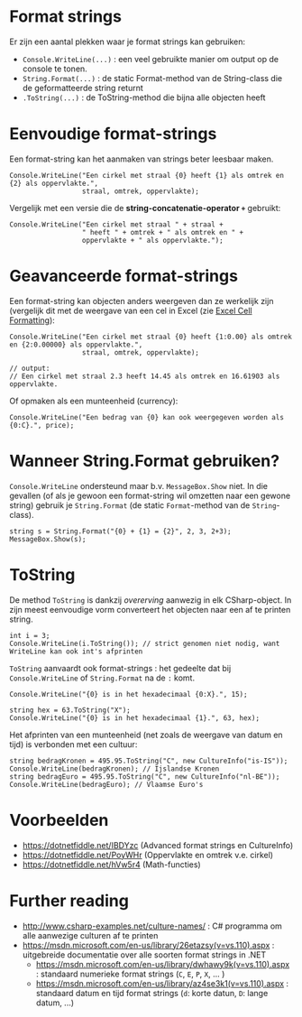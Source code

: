 # Format strings

Er zijn een aantal plekken waar je format strings kan gebruiken:

- `Console.WriteLine(...)` : een veel gebruikte manier om output op de console
  te tonen.
- `String.Format(...)` : de static Format-method van de String-class die de
  geformatteerde string returnt
- `.ToString(...)` : de ToString-method die bijna alle objecten heeft
  
# Eenvoudige format-strings

Een format-string kan het aanmaken van strings beter leesbaar maken.

```
Console.WriteLine("Een cirkel met straal {0} heeft {1} als omtrek en {2} als oppervlakte.",
                  straal, omtrek, oppervlakte);
```

Vergelijk met een versie die de **string-concatenatie-operator `+`** gebruikt:


```
Console.WriteLine("Een cirkel met straal " + straal + 
                  " heeft " + omtrek + " als omtrek en " + 
                  oppervlakte + " als oppervlakte.");
```

# Geavanceerde format-strings

Een format-string kan objecten anders weergeven dan ze werkelijk zijn (vergelijk
dit met de weergave van een cel in Excel (zie
[Excel Cell Formatting](../Excel/CellFormatting.md)):

```
Console.WriteLine("Een cirkel met straal {0} heeft {1:0.00} als omtrek en {2:0.00000} als oppervlakte.",
                  straal, omtrek, oppervlakte);
                  
// output:
// Een cirkel met straal 2.3 heeft 14.45 als omtrek en 16.61903 als oppervlakte.
``` 

Of opmaken als een munteenheid (currency):

```
Console.WriteLine("Een bedrag van {0} kan ook weergegeven worden als {0:C}.", price);
```

# Wanneer String.Format gebruiken?

`Console.WriteLine` ondersteund maar b.v. `MessageBox.Show` niet.
In die gevallen (of als je gewoon een format-string wil omzetten naar een gewone
string) gebruik je `String.Format` (de static `Format`-method van de
`String`-class).

```
string s = String.Format("{0} + {1} = {2}", 2, 3, 2+3);
MessageBox.Show(s);
```

# ToString

De method `ToString` is dankzij *overerving* aanwezig in elk CSharp-object.
In zijn meest eenvoudige vorm converteert het objecten naar een af te printen
string.

```
int i = 3;
Console.WriteLine(i.ToString()); // strict genomen niet nodig, want WriteLine kan ook int's afprinten
```

`ToString` aanvaardt ook format-strings : het gedeelte dat bij
`Console.WriteLine` of `String.Format` na de `:` komt.

```
Console.WriteLine("{0} is in het hexadecimaal {0:X}.", 15);

string hex = 63.ToString("X");
Console.WriteLine("{0} is in het hexadecimaal {1}.", 63, hex);
```

Het afprinten van een munteenheid (net zoals de weergave van datum en tijd) is
verbonden met een cultuur:

```
string bedragKronen = 495.95.ToString("C", new CultureInfo("is-IS"));
Console.WriteLine(bedragKronen); // Ijslandse Kronen
string bedragEuro = 495.95.ToString("C", new CultureInfo("nl-BE"));
Console.WriteLine(bedragEuro); // Vlaamse Euro's
```

# Voorbeelden

- https://dotnetfiddle.net/IBDYzc (Advanced format strings en CultureInfo)
- https://dotnetfiddle.net/PoyWHr (Oppervlakte en omtrek v.e. cirkel)
- https://dotnetfiddle.net/hVw5r4 (Math-functies)

# Further reading

- http://www.csharp-examples.net/culture-names/ : C# programma om alle aanwezige
  culturen af te printen
- https://msdn.microsoft.com/en-us/library/26etazsy(v=vs.110).aspx : uitgebreide
  documentatie over alle soorten format strings in .NET
  - https://msdn.microsoft.com/en-us/library/dwhawy9k(v=vs.110).aspx : standaard
    numerieke format strings (`C`, `E`, `P`, `X`, ... )
  - https://msdn.microsoft.com/en-us/library/az4se3k1(v=vs.110).aspx : standaard
    datum en tijd format strings (`d`: korte datun, `D`: lange datum, ...)
  
